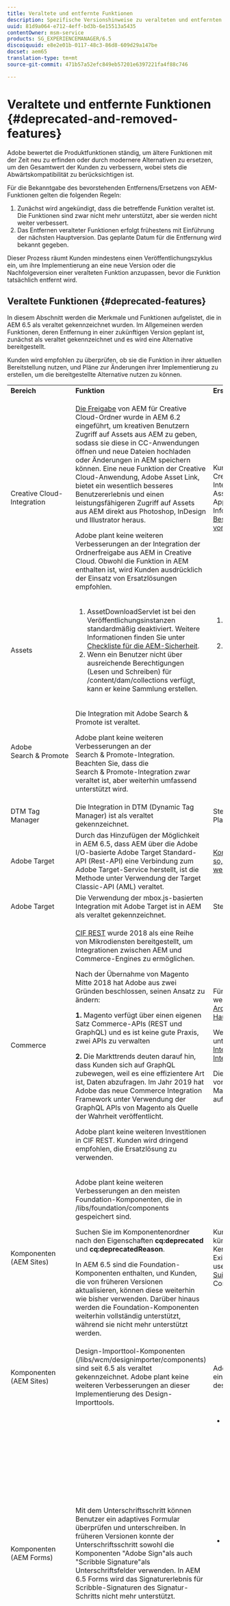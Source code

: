 ```yaml
---
title: Veraltete und entfernte Funktionen
description: Spezifische Versionshinweise zu veralteten und entfernten Funktionen von Adobe Experience Manager 6.5.
uuid: 81d9a064-e712-4eff-bd3b-6e15513a5435
contentOwner: msm-service
products: SG_EXPERIENCEMANAGER/6.5
discoiquuid: e8e2e01b-0117-48c3-86d8-609d29a147be
docset: aem65
translation-type: tm+mt
source-git-commit: 471b57a52efc849eb57201e6397221fa4f88c746

---
```



# Veraltete und entfernte Funktionen {#deprecated-and-removed-features}

Adobe bewertet die Produktfunktionen ständig, um ältere Funktionen mit der Zeit neu zu erfinden oder durch modernere Alternativen zu ersetzen, um den Gesamtwert der Kunden zu verbessern, wobei stets die Abwärtskompatibilität zu berücksichtigen ist.

Für die Bekanntgabe des bevorstehenden Entfernens/Ersetzens von AEM-Funktionen gelten die folgenden Regeln:

1. Zunächst wird angekündigt, dass die betreffende Funktion veraltet ist. Die Funktionen sind zwar nicht mehr unterstützt, aber sie werden nicht weiter verbessert.
1. Das Entfernen veralteter Funktionen erfolgt frühestens mit Einführung der nächsten Hauptversion. Das geplante Datum für die Entfernung wird bekannt gegeben.

Dieser Prozess räumt Kunden mindestens einen Veröffentlichungszyklus ein, um ihre Implementierung an eine neue Version oder die Nachfolgeversion einer veralteten Funktion anzupassen, bevor die Funktion tatsächlich entfernt wird.

## Veraltete Funktionen {#deprecated-features}

In diesem Abschnitt werden die Merkmale und Funktionen aufgelistet, die in AEM 6.5 als veraltet gekennzeichnet wurden. Im Allgemeinen werden Funktionen, deren Entfernung in einer zukünftigen Version geplant ist, zunächst als veraltet gekennzeichnet und es wird eine Alternative bereitgestellt.

Kunden wird empfohlen zu überprüfen, ob sie die Funktion in ihrer aktuellen Bereitstellung nutzen, und Pläne zur Änderungen ihrer Implementierung zu erstellen, um die bereitgestellte Alternative nutzen zu können.

<table>
 <tbody>
  <tr>
   <td><b>Bereich</b></td>
   <td><b>Funktion</b></td>
   <td><b>Ersatz</b></td>
  </tr>
  <tr>
   <td>Creative Cloud-Integration</td>
   <td><p><a href="/help/assets/aem-cc-folder-sharing-best-practices.md">Die Freigabe</a> von AEM für Creative Cloud-Ordner wurde in AEM 6.2 eingeführt, um kreativen Benutzern Zugriff auf Assets aus AEM zu geben, sodass sie diese in CC-Anwendungen öffnen und neue Dateien hochladen oder Änderungen in AEM speichern können. Eine neue Funktion der Creative Cloud-Anwendung, Adobe Asset Link, bietet ein wesentlich besseres Benutzererlebnis und einen leistungsfähigeren Zugriff auf Assets aus AEM direkt aus Photoshop, InDesign und Illustrator heraus.</p> <p>Adobe plant keine weiteren Verbesserungen an der Integration der Ordnerfreigabe aus AEM in Creative Cloud. Obwohl die Funktion in AEM enthalten ist, wird Kunden ausdrücklich der Einsatz von Ersatzlösungen empfohlen.</p> </td>
   <td>Kunden wird empfohlen, auf neue Creative Cloud-Integrationsfunktionen wie Adobe Asset Link oder AEM Desktop-App zu wechseln. Weitere Informationen finden Sie unter <a href="/help/assets/aem-cc-integration-best-practices.md">Best Practices für die Integration von AEM und Creative Cloud</a>.</td>
  </tr>
  <tr>
   <td>Assets</td>
   <td>
    <ol>
     <li>AssetDownloadServlet ist bei den Veröffentlichungsinstanzen standardmäßig deaktiviert. Weitere Informationen finden Sie unter <a href="/help/sites-administering/security-checklist.md">Checkliste für die AEM-Sicherheit</a>.</li>
     <li>Wenn ein Benutzer nicht über ausreichende Berechtigungen (Lesen und Schreiben) für /content/dam/collections verfügt, kann er keine Sammlung erstellen.</li>
    </ol> </td>
   <td>
    <ol>
     <li>Konfiguration, wie unter <a href="/help/sites-administering/security-checklist.md">Checkliste für die AEM-Sicherheit</a> beschrieben.</li>
     <li>Einhaltung der Zugangssteuerungseinrichtung für den Benutzer und Sicherstellung entsprechender Berechtigungen.<br />  </li>
    </ol> </td>
  </tr>
  <tr>
   <td>Adobe Search &amp; Promote</td>
   <td><p>Die Integration mit Adobe Search &amp; Promote ist veraltet.</p> <p>Adobe plant keine weiteren Verbesserungen an der Search &amp; Promote-Integration. Beachten Sie, dass die Search &amp; Promote-Integration zwar veraltet ist, aber weiterhin umfassend unterstützt wird.</p> </td>
   <td> </td>
  </tr>
  <tr>
   <td>DTM Tag Manager</td>
   <td>Die Integration in DTM (Dynamic Tag Manager) ist als veraltet gekennzeichnet.</td>
   <td>Steigen Sie auf Adobe Experience Platform als Tagmanager um.</td>
  </tr>
  <tr>
   <td>Adobe Target</td>
   <td>Durch das Hinzufügen der Möglichkeit in AEM 6.5, dass AEM über die Adobe I/O-basierte Adobe Target Standard-API (Rest-API) eine Verbindung zum Adobe Target-Service herstellt, ist die Methode unter Verwendung der Target Classic-API (AML) veraltet.</td>
   <td><a href="https://helpx.adobe.com/experience-manager/kt/sites/using/aem-sites-target-standard-technical-video-understand.html">Konfigurieren Sie die Integration so, dass die neue API verwendet werden kann.</a></td>
  </tr>
  <tr>
   <td>Adobe Target</td>
   <td>Die Verwendung der mbox.js-basierten Integration mit Adobe Target ist in AEM als veraltet gekennzeichnet.</td>
   <td>Stellen Sie auf at.js 1.x um.</td>
  </tr>
  <tr>
   <td>Commerce</td>
   <td><p><a href="https://github.com/adobe/commerce-cif-api" target="_blank">CIF REST</a> wurde 2018 als eine Reihe von Mikrodiensten bereitgestellt, um Integrationen zwischen AEM und Commerce-Engines zu ermöglichen.</p> <p>Nach der Übernahme von Magento Mitte 2018 hat Adobe aus zwei Gründen beschlossen, seinen Ansatz zu ändern: </p> <p><strong>1.</strong> Magento verfügt über einen eigenen Satz Commerce-APIs (REST und GraphQL) und es ist keine gute Praxis, zwei APIs zu verwalten </p> <p><strong>2.</strong> Die Markttrends deuten darauf hin, dass Kunden sich auf GraphQL zubewegen, weil es eine effizientere Art ist, Daten abzufragen. Im Jahr 2019 hat Adobe das neue Commerce Integration Framework unter Verwendung der GraphQL APIs von Magento als Quelle der Wahrheit veröffentlicht.</p> <p>Adobe plant keine weiteren Investitionen in CIF REST. Kunden wird dringend empfohlen, die Ersatzlösung zu verwenden.</p> </td>
   <td><p>Für AEM-Magento-Integrationen wechseln Sie zu <a href="https://github.com/adobe/aem-cif-project-archetype" target="_blank">AEM CIF-Archetyp</a>und <a href="https://github.com/adobe/aem-core-cif-components" target="_blank">AEM CIF-Hauptkomponenten</a></p> <p>Weitere Informationen finden Sie unter <a href="https://www.adobe.io/apis/experiencecloud/commerce-integration-framework/integrations.html#!AdobeDocs/commerce-cif-documentation/master/integrations/02-AEM-Magento.md" target="_blank">AEM- und Magento-Integration mit Commerce Integration Framework</a> .</p> <p>Die Unterstützung für Integration von Drittanbietern (außer Magento) in den neuen Ansatz ist auf unserem Plan.</p> </td>
  </tr>
  <tr>
   <td>Komponenten (AEM Sites)</td>
   <td><p>Adobe plant keine weiteren Verbesserungen an den meisten Foundation-Komponenten, die in /libs/foundation/components gespeichert sind.</p> <p>Suchen Sie im Komponentenordner nach den Eigenschaften <strong>cq:deprecated</strong> und <strong>cq:deprecatedReason</strong>.</p> <p>In AEM 6.5 sind die Foundation-Komponenten enthalten, und Kunden, die von früheren Versionen aktualisieren, können diese weiterhin wie bisher verwenden. Darüber hinaus werden die Foundation-Komponenten weiterhin vollständig unterstützt, während sie nicht mehr unterstützt werden. </p> </td>
   <td>Kunden wird empfohlen, für künftige Projekte die Kernkomponenten zu verwenden. Existing sites can remain as is or use the <a href="https://github.com/adobe/aem-modernize-tools">AEM Modernize Tools Suite</a> to refactor the site to use Core Components.</td>
  </tr>
  <tr>
   <td>Komponenten (AEM Sites)</td>
   <td>Design-Importtool-Komponenten (/libs/wcm/designimporter/components) sind seit 6.5 als veraltet gekennzeichnet. Adobe plant keine weiteren Verbesserungen an dieser Implementierung des Design-Importtools.</td>
   <td>Adobe plant für künftige Versionen eine alternative Implementierung des Nutzungsszenarios.</td>
  </tr>
  <tr>
   <td>Komponenten (AEM Forms)</td>
   <td><p>Mit dem Unterschriftsschritt können Benutzer ein adaptives Formular überprüfen und unterschreiben. In früheren Versionen konnte der Unterschriftsschritt sowohl die Komponenten "Adobe Sign"als auch "Scribble Signature"als Unterschriftsfelder verwenden. In AEM 6.5 Forms wird das Signaturerlebnis für Scribble-Signaturen des Signatur-Schritts nicht mehr unterstützt.</p> </td>
   <td>
    <ul>
     <li>Wenn Sie eine Neuinstallation durchgeführt haben:
      <ul>
       <li>Verwenden Sie das Adobe Sign-basierte Signaturerlebnis in einem Signaturschritt in einem adaptiven Formular.</li>
       <li>Verwenden Sie die eigenständige Scribble-Signatur-Komponente in einem adaptiven Formular, in einer interaktiven Kommunikation und in HTML5-Formularen.</li>
      </ul> </li>
     <li>Wenn Sie von einer früheren Version auf AEM 6.5 Forms aktualisiert haben:<br />
      <ul>
       <li>Verwenden Sie weiterhin die Scribble-Signatur-basierte Signatur-Erfahrung von Signature Step mit Formularen, die die Funktion bereits verwenden.<br /> </li>
       <li>Verwenden Sie die eigenständige Scribble-Signatur-Komponente oder die Adobe Sign-basierte Signaturerfahrung in einem Signaturschritt, wenn Sie ein neues Formular erstellen. </li>
      </ul> </li>
    </ul> <p> </p> <p> </p> </td>
  </tr>
  <tr>
   <td>Foundation</td>
   <td><p>Granite-Abladeframework</p> <p>Adobe plant keine weiteren Verbesserungen am Abladeframework, der in Version 5.6.1 zur Externalisierung der Asset-Verarbeitung eingeführt wurde. </p> </td>
   <td>Adobe arbeitet an einem cloudnativen Abladeframework der nächsten Generation.</td>
  </tr>
  <tr>
   <td>Entwickler</td>
   <td><p>Hobbes.js</p> <p>Adobe plant keine weiteren Verbesserungen am Testframework für die Benutzeroberfläche von hobbes.js.</p> </td>
   <td>Adobe empfiehlt Kunden, Selenium-Automatisierung zu verwenden.</td>
  </tr>
  <tr>
   <td>Entwickler</td>
   <td><p>jQuery UI-Client-Bibliothek</p> <p>Adobe plant keine weitere Pflege und Aktualisierung der jQuery UI-Client-Bibliothek, die im Rahmen der Verteilung (Quickstart) bereitgestellt wird.</p> </td>
   <td>Adobe empfiehlt Kunden, die noch jQuery-Benutzeroberfläche benötigen, damit ihr Code in ihre Projektcodebasis eingefügt werden kann.</td>
  </tr>
  <tr>
   <td>Entwickler</td>
   <td><p>jQuery Animation-Client-Bibliothek (granite.jquery.animation)</p> <p>Adobe plant keine weitere Pflege und Aktualisierung der jQuery Animation-Client-Bibliothek, die im Rahmen der Verteilung (Quickstart) bereitgestellt wird.</p> </td>
   <td>Adobe empfiehlt Kunden, die noch jQuery Animations benötigen, um den Code in ihre Projektcodebasis einzufügen.</td>
  </tr>
  <tr>
   <td>Entwickler</td>
   <td><p>Handlebars-Client-Bibliothek</p> <p>Adobe plant keine weitere Pflege und Aktualisierung der Handlebars-Client-Bibliothek, die im Rahmen der Verteilung (Quickstart) bereitgestellt wird.</p> </td>
   <td>Adobe empfiehlt Kunden, die für ihren Code weiterhin Handlebars benötigen, um ihn in ihre Projektcodebasis einzufügen.</td>
  </tr>
  <tr>
   <td>Entwickler</td>
   <td><p>Lawnchair-Client-Bibliothek</p> <p>Adobe plant keine weitere Pflege und Aktualisierung der Lawnchair-Client-Bibliothek, die im Rahmen der Verteilung (Quickstart) bereitgestellt wird.</p> </td>
   <td>Adobe empfiehlt Kunden, die weiterhin einen Lawnchair benötigen, damit ihr Code in ihre Projektcodebasis eingefügt werden kann.</td>
  </tr>
  <tr>
   <td>Entwickler</td>
   <td><p>Granite.Sling.js-Client-Bibliothek</p> <p>Adobe plant keine weitere Pflege und Aktualisierung der Granite.Sling.js-Client-Bibliothek, die im Rahmen der Verteilung (Quickstart) bereitgestellt wird.</p> </td>
   <td>Adobe empfiehlt Kunden, die sich auf die Fähigkeit der Bibliothek verlassen, ihren Code umzugestalten und nicht mehr zu verwenden.</td>
  </tr>
  <tr>
   <td>Entwickler</td>
   <td>Verwendung von YUI zum Komprimieren/Minimieren der JavaScript-Client-Bibliotheken: Adobe plant keine weitere Aktualisierung der YUI-Bibliothek. Bis zu AEM 6.4 wurde JavaScript standardmäßig mit der Option zum Wechsel zu Google Closure Compiler (GCC) minimiert. Ab AEM 6.5 ist GCC der Standard.</td>
   <td>Adobe empfiehlt Kunden, die auf AEM 6.5 aktualisieren, um zur Implementierung auf GCC zu wechseln</td>
  </tr>
  <tr>
   <td>Entwickler</td>
   <td><p>Dialog-Editor für klassische UI in CRXDE Lite.</p> <p>Adobe plant keine weitere Pflege und Aktualisierung des Dialog-Editors für klassische UI, der im Rahmen der Verteilung (Quickstart) bereitgestellt wird.</p> </td>
   <td> </td>
  </tr>
 </tbody>
</table>

## Entfernte Funktionen {#removed-features}

Dieser Abschnitt listet Funktionen auf, die aus AEM 6.5 entfernt wurden. Frühere Versionen hatten diese Funktionen als veraltet markiert.

| Bereich | Funktion | Ersatz |
|--- |--- |--- |
| Analytics Activity Map | Die Version der Activity Map, die in AEM enthalten ist. | Aufgrund von Sicherheitsänderungen in der Adobe Analytics-API ist es nicht mehr möglich, die in AEM enthaltene Version von Activity Map zu verwenden. Verwenden Sie das [ActivityMap-Plugin, das von Adobe Analytics bereitgestellt wird](https://docs.adobe.com/content/help/en/analytics/analyze/activity-map/getting-started/get-started-users/activitymap-install.html). |
| Integrationen | Die ExactTarget-Integration wurde aus der Standardverteilung (QuickStart) entfernt und ist nicht mehr verfügbar. | Kein Ersatz vorhanden. |
| Integrationen | Die Salesforce Force-API-Integration wurde aus der Standardverteilung (Quickstart) entfernt und ist jetzt ein zusätzliches, über PackageShare zu installierendes Paket. | Die Funktion ist weiterhin verfügbar. |
| Formulare | Die Unterstützung für den Adobe Central Migration Bridge-Service wurde eingestellt, da Adobe Central nicht länger unterstützt wird. | Kein Ersatz vorhanden. |
| Forms | `com.adobe.fd.df.fdinternal.model.ConfigurationInstance` | Kein Ersatz vorhanden. |
| Forms | `com.adobe.fd.ccm.channels.print.fdinternal.api.service.PrintDataTransformer` | Kein Ersatz vorhanden. |
| Entwickler | Firebug Lite wurde aus der Standardverteilung (Quickstart) entfernt. | Verwenden Sie die im Browser integrierten Entwicklerkonsolen. |
| Entwickler | Remove `customJavaScriptPath` support in HTML Client Library Manager. | Kein Ersatz vorhanden. |
| Assets | Die Funktion zum Abladen von Assets wurde in AEM 6.5 entfernt | Kein Ersatz vorhanden. |
| Cache | `system/console/slingjsp` entfernt wurde, ist in AEM 6.5 nicht mehr verfügbar. | Klassen und Leichter Cache werden unter dem Apache Sling Commons FileSystem ClassLoader Bundle gespeichert. Sie können die Bundle-Nummer in der AEM Web Console überprüfen und den Cache-Ordner direkt aus dem Dateisystem entfernen (`crx-quickstart/launchpad/felix/bundle<ID>`). |

## Vorankündigung für die nächste Version {#pre-announcement-for-next-release}

Dieser Abschnitt wird verwendet, um Änderungen in der zukünftigen Version vorab bekannt zu geben, bei denen es sich nicht um veraltete Funktionen handelt, die aber Auswirkungen für Kunden haben. Diese werden für Planungszwecke bereitgestellt.

| Bereich | Funktion | Mitteilung |
|--- |--- |--- |
| Foundation | UI-Framework | Adobe plant, die Coral UI 2-Komponenten im Jahr 2019 als veraltet zu kennzeichnen. Coral UI 3 wurde mit AEM 6.2 eingeführt und AEM 6.5 basiert vollständig auf Coral 3. Adobe empfiehlt Kunden und Partnern, die benutzerdefinierte UIs mit Coral 2 erstellt haben, ihre UIs für Coral 3 neu zu strukturieren. Adobe stellt ein Tool zur Konvertierung von Coral 2-Dialogfeldern in Coral 3 bereit. [Klicken Sie hier, um mehr zu erfahren.](/help/sites-developing/dialog-conversion.md) |
